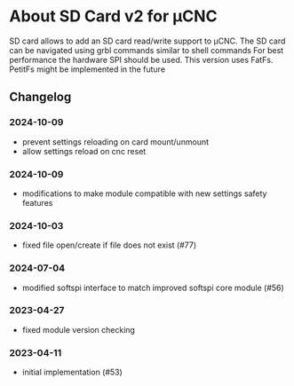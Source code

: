 # About SD Card v2 for µCNC

SD card allows to add an SD card read/write support to µCNC.
The SD card can be navigated using grbl commands similar to shell commands
For best performance the hardware SPI should be used.
This version uses FatFs. PetitFs might be implemented in the future

## Changelog

### 2024-10-09

- prevent settings reloading on card mount/unmount
- allow settings reload on cnc reset

### 2024-10-09

- modifications to make module compatible with new settings safety features

### 2024-10-03

- fixed file open/create if file does not exist (#77)

### 2024-07-04

- modified softspi interface to match improved softspi core module (#56)

### 2023-04-27

- fixed module version checking

### 2023-04-11

- initial implementation (#53)
